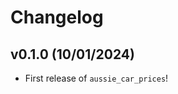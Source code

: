 # Changelog

<!--next-version-placeholder-->

## v0.1.0 (10/01/2024)

- First release of `aussie_car_prices`!
